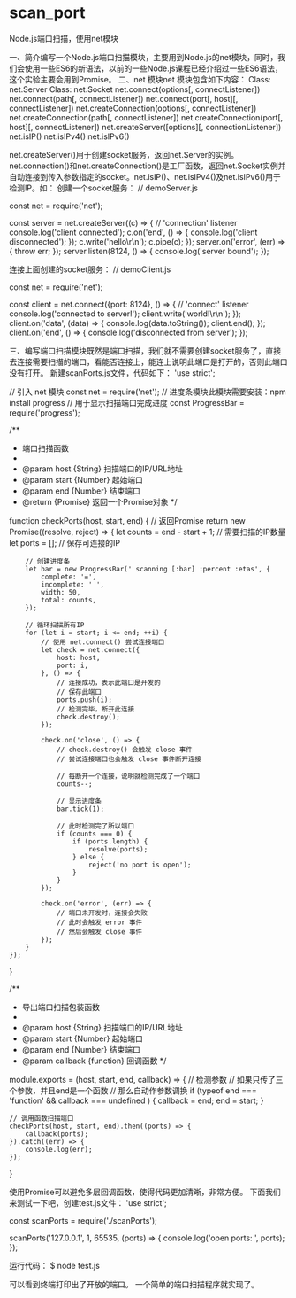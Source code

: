 # scan_port
Node.js端口扫描，使用net模块

一、简介编写一个Node.js端口扫描模块，主要用到Node.js的net模块，同时，我们会使用一些ES6的新语法，以前的一些Node.js课程已经介绍过一些ES6语法，这个实验主要会用到Promise。
二、net 模块net 模块包含如下内容：
Class: net.Server
Class: net.Socket
net.connect(options[, connectListener])
net.connect(path[, connectListener])
net.connect(port[, host][, connectListener])
net.createConnection(options[, connectListener])
net.createConnection(path[, connectListener])
net.createConnection(port[, host][, connectListener])
net.createServer([options][, connectionListener])
net.isIP()
net.isIPv4()
net.isIPv6()

net.createServer()用于创建socket服务，返回net.Server的实例。net.connection()和net.createConnection()是工厂函数，返回net.Socket实例并自动连接到传入参数指定的socket。net.isIP()、net.isIPv4()及net.isIPv6()用于检测IP。如：
创建一个socket服务：
// demoServer.js

const net = require('net');

const server = net.createServer((c) => {
    // 'connection' listener
    console.log('client connected');
    c.on('end', () => {
        console.log('client disconnected');
    });
    c.write('hello\r\n');
    c.pipe(c);
});
server.on('error', (err) => {
    throw err;
});
server.listen(8124, () => {
    console.log('server bound');
});

连接上面创建的socket服务：
// demoClient.js

const net = require('net');

const client = net.connect({port: 8124}, () => {
    // 'connect' listener
    console.log('connected to server!');
    client.write('world!\r\n');
});
client.on('data', (data) => {
    console.log(data.toString());
    client.end();
});
client.on('end', () => {
    console.log('disconnected from server');
});

三、编写端口扫描模块既然是端口扫描，我们就不需要创建socket服务了，直接去连接需要扫描的端口，看能否连接上，能连上说明此端口是打开的，否则此端口没有打开。
新建scanPorts.js文件，代码如下：
'use strict';

// 引入 net 模块
const net = require('net');
// 进度条模块此模块需要安装：npm install progress
// 用于显示扫描端口完成进度
const ProgressBar = require('progress');

 /**
  * 端口扫描函数
  *
  * @param host {String} 扫描端口的IP/URL地址
  * @param start {Number} 起始端口
  * @param end {Number} 结束端口
  * @return {Promise} 返回一个Promise对象
  */

  function checkPorts(host, start, end) {
    // 返回Promise
    return new Promise((resolve, reject) => {
        let counts = end - start + 1; // 需要扫描的IP数量
        let ports = []; // 保存可连接的IP

        // 创建进度条
        let bar = new ProgressBar(' scanning [:bar] :percent :etas', {
            complete: '=',
            incomplete: ' ',
            width: 50,
            total: counts,
        });

        // 循环扫描所有IP
        for (let i = start; i <= end; ++i) {
            // 使用 net.connect() 尝试连接端口
            let check = net.connect({
                host: host,
                port: i,
            }, () => {
                // 连接成功，表示此端口是开发的
                // 保存此端口
                ports.push(i);
                // 检测完毕，断开此连接
                check.destroy();
            });

            check.on('close', () => {
                // check.destroy() 会触发 close 事件
                // 尝试连接端口也会触发 close 事件断开连接

                // 每断开一个连接，说明就检测完成了一个端口
                counts--;

                // 显示进度条
                bar.tick(1);

                // 此时检测完了所以端口
                if (counts === 0) {
                    if (ports.length) {
                        resolve(ports);
                    } else {
                        reject('no port is open');
                    }
                }
            });

            check.on('error', (err) => {
                // 端口未开发时，连接会失败
                // 此时会触发 error 事件
                // 然后会触发 close 事件
            });
        }
    });
}

/**
 * 导出端口扫描包装函数
 *
 * @param host {String} 扫描端口的IP/URL地址
 * @param start {Number} 起始端口
 * @param end {Number} 结束端口
 * @param callback {function} 回调函数
 */

 module.exports = (host, start, end, callback) => {
    // 检测参数
    // 如果只传了三个参数，并且end是一个函数
    // 那么自动作参数调换
    if (typeof end === 'function' && callback === undefined ) {
        callback = end;
        end = start;
    }

    // 调用函数扫描端口
    checkPorts(host, start, end).then((ports) => {
        callback(ports);
    }).catch((err) => {
        console.log(err);
    });
}

使用Promise可以避免多层回调函数，使得代码更加清晰，非常方便。
下面我们来测试一下吧，创建test.js文件：
'use strict';

const scanPorts = require('./scanPorts');

scanPorts('127.0.0.1', 1, 65535, (ports) => {
    console.log('open ports: ', ports);
});

运行代码：
$ node test.js

可以看到终端打印出了开放的端口。
一个简单的端口扫描程序就实现了。
